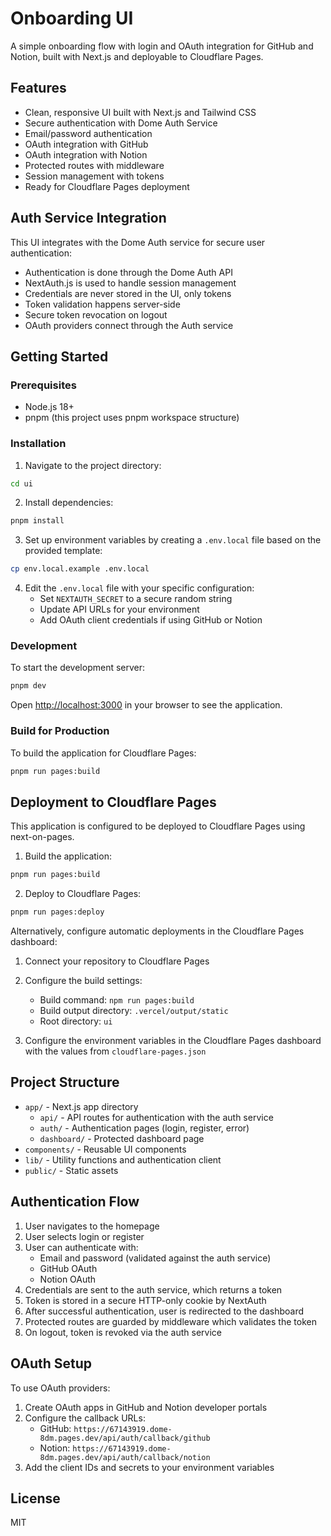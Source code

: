 # Onboarding UI

A simple onboarding flow with login and OAuth integration for GitHub and Notion, built with Next.js and deployable to Cloudflare Pages.

## Features

- Clean, responsive UI built with Next.js and Tailwind CSS
- Secure authentication with Dome Auth Service
- Email/password authentication
- OAuth integration with GitHub
- OAuth integration with Notion
- Protected routes with middleware
- Session management with tokens
- Ready for Cloudflare Pages deployment

## Auth Service Integration

This UI integrates with the Dome Auth service for secure user authentication:

- Authentication is done through the Dome Auth API
- NextAuth.js is used to handle session management
- Credentials are never stored in the UI, only tokens
- Token validation happens server-side
- Secure token revocation on logout
- OAuth providers connect through the Auth service

## Getting Started

### Prerequisites

- Node.js 18+
- pnpm (this project uses pnpm workspace structure)

### Installation

1. Navigate to the project directory:

```bash
cd ui
```

2. Install dependencies:

```bash
pnpm install
```

3. Set up environment variables by creating a `.env.local` file based on the provided template:

```bash
cp env.local.example .env.local
```

4. Edit the `.env.local` file with your specific configuration:
   - Set `NEXTAUTH_SECRET` to a secure random string
   - Update API URLs for your environment
   - Add OAuth client credentials if using GitHub or Notion

### Development

To start the development server:

```bash
pnpm dev
```

Open [http://localhost:3000](http://localhost:3000) in your browser to see the application.

### Build for Production

To build the application for Cloudflare Pages:

```bash
pnpm run pages:build
```

## Deployment to Cloudflare Pages

This application is configured to be deployed to Cloudflare Pages using next-on-pages.

1. Build the application:

```bash
pnpm run pages:build
```

2. Deploy to Cloudflare Pages:

```bash
pnpm run pages:deploy
```

Alternatively, configure automatic deployments in the Cloudflare Pages dashboard:

1. Connect your repository to Cloudflare Pages
2. Configure the build settings:

   - Build command: `npm run pages:build`
   - Build output directory: `.vercel/output/static`
   - Root directory: `ui`

3. Configure the environment variables in the Cloudflare Pages dashboard with the values from `cloudflare-pages.json`

## Project Structure

- `app/` - Next.js app directory
  - `api/` - API routes for authentication with the auth service
  - `auth/` - Authentication pages (login, register, error)
  - `dashboard/` - Protected dashboard page
- `components/` - Reusable UI components
- `lib/` - Utility functions and authentication client
- `public/` - Static assets

## Authentication Flow

1. User navigates to the homepage
2. User selects login or register
3. User can authenticate with:
   - Email and password (validated against the auth service)
   - GitHub OAuth
   - Notion OAuth
4. Credentials are sent to the auth service, which returns a token
5. Token is stored in a secure HTTP-only cookie by NextAuth
6. After successful authentication, user is redirected to the dashboard
7. Protected routes are guarded by middleware which validates the token
8. On logout, token is revoked via the auth service

## OAuth Setup

To use OAuth providers:

1. Create OAuth apps in GitHub and Notion developer portals
2. Configure the callback URLs:
   - GitHub: `https://67143919.dome-8dm.pages.dev/api/auth/callback/github`
   - Notion: `https://67143919.dome-8dm.pages.dev/api/auth/callback/notion`
3. Add the client IDs and secrets to your environment variables

## License

MIT
